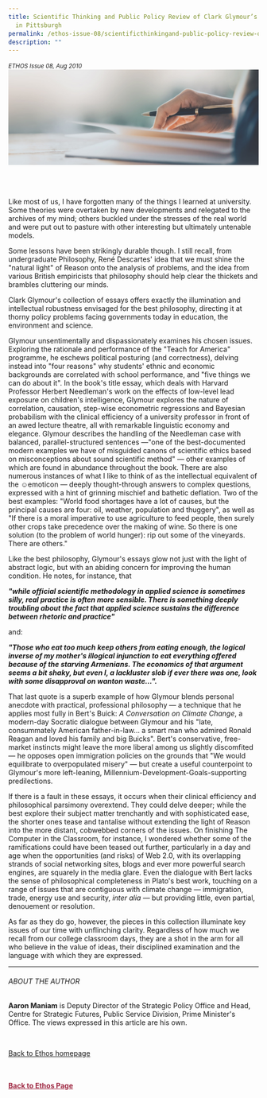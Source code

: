 ```yaml
---
title: Scientific Thinking and Public Policy Review of Clark Glymour’s Galileo
  in Pittsburgh
permalink: /ethos-issue-08/scientificthinkingand-public-policy-review-of-clark-glymours-galilieo-in-pittsburgh/
description: ""
---
```

<style>

.back a
{
	color: #9f2943;
	font-weight: bold;
}

#banner img
{
	width:100%;
}
	
.author
{
border-bottom: 1px solid black;
margin-top:40px;
padding-bottom:30px;
border-top: 1px solid black;	

}

.author p {
	font-size: 0.9em;
	line-height:24px !important;
	}	

.break
{
   border-top: 1px solid  black;
   border-bottom: 1px solid black;
	 padding:20px;
	text-align:center;
	margin-top:50px;
}
	
.break1
{
font-family: Georgia;
	font-size:20px;
	font-style: italic;
	font-weight: bold;
}

.boxheader {
	color: white !important;
	}	

.containerbox {
	background-color: #eceedb;
	border-radius: 10px;
	padding: 5%;
	margin-top: 5%;
	
	}	

li {
	font-size: 15px !important;
	
	}	

</style>

<em><small>ETHOS Issue 08, Aug 2010</small></em>
<img src="/images/Landing_Banner_Images/banner_book%20review.jpg">



<br>

<br>

<p>Like most of us, I have forgotten many of the things I learned at university. Some theories were overtaken by new developments and relegated to the archives of my mind; others buckled under the stresses of the real world and were put out to pasture with other interesting but ultimately untenable models.</p>

<p>
Some lessons have been strikingly durable though. I still recall, from undergraduate Philosophy, René Descartes' idea that we must shine the "natural light" of Reason onto the analysis of problems, and the idea from various British empiricists that philosophy should help clear the thickets and brambles cluttering our minds.</p>

<p>
Clark Glymour's collection of essays offers exactly the illumination and intellectual robustness envisaged for the best philosophy, directing it at thorny policy problems facing governments today in education, the environment and science.</p>

<p>
Glymour unsentimentally and dispassionately examines his chosen issues. Exploring the rationale and performance of the "Teach for America" programme, he eschews political posturing (and correctness), delving instead into "four reasons" why students' ethnic and economic backgrounds are correlated with school performance, and "five things we can do about it". In the book's title essay, which deals with Harvard Professor Herbert Needleman's work on the effects of low-level lead exposure on children's intelligence, Glymour explores the nature of correlation, causation, step-wise econometric regressions and Bayesian probabilism with the clinical efficiency of a university professor in front of an awed lecture theatre, all with remarkable linguistic economy and elegance. Glymour describes the handling of the Needleman case with balanced, parallel-structured sentences —"one of the best-documented modern examples we have of misguided canons of scientific ethics based on misconceptions about sound scientific method" — other examples of which are found in abundance throughout the book. There are also numerous instances of what I like to think of as the intellectual equivalent of the ☺emoticon — deeply thought-through answers to complex questions, expressed with a hint of grinning mischief and bathetic deflation. Two of the best examples: "World food shortages have a lot of causes, but the principal causes are four: oil, weather, population and thuggery", as well as "If there is a moral imperative to use agriculture to feed people, then surely other crops take precedence over the making of wine. So there is one solution (to the problem of world hunger): rip out some of the vineyards. There are others."</p>

<p>
Like the best philosophy, Glymour's essays glow not just with the light of abstract logic, but with an abiding concern for improving the human condition. He notes, for instance, that
</p>

<p><strong><em>"while official scientific methodology in applied science is sometimes silly, real practice is often more sensible. There is something deeply troubling about the fact that applied science sustains the difference between rhetoric and practice"</em></strong></p>

<p>and:</p>

<p><strong><em>"Those who eat too much keep others from eating enough, the logical inverse of my mother's illogical injunction to eat everything offered because of the starving Armenians. The economics of that argument seems a bit shaky, but even I, a lackluster slob if ever there was one, look with some disapproval on wanton waste…".</em></strong></p>

<p>That last quote is a superb example of how Glymour blends personal anecdote with practical, professional philosophy — a technique that he applies most fully in Bert's Buick: <em>A Conversation on Climate Change</em>, a modern-day Socratic dialogue between Glymour and his "late, consummately American father-in-law… a smart man who admired Ronald Reagan and loved his family and big Buicks". Bert's conservative, free-market instincts might leave the more liberal among us slightly discomfited — he opposes open immigration policies on the grounds that "We would equilibrate to overpopulated misery" — but create a useful counterpoint to Glymour's more left-leaning, Millennium-Development-Goals-supporting predilections.</p>

<p>
If there is a fault in these essays, it occurs when their clinical efficiency and philosophical parsimony overextend. They could delve deeper; while the best explore their subject matter trenchantly and with sophisticated ease, the shorter ones tease and tantalise without extending the light of Reason into the more distant, cobwebbed corners of the issues. On finishing The Computer in the Classroom, for instance, I wondered whether some of the ramifications could have been teased out further, particularly in a day and age when the opportunities (and risks) of Web 2.0, with its overlapping strands of social networking sites, blogs and ever more powerful search engines, are squarely in the media glare. Even the dialogue with Bert lacks the sense of philosophical completeness in Plato's best work, touching on a range of issues that are contiguous with climate change — immigration, trade, energy use and security, <em>inter alia</em> — but providing little, even partial, denouement or resolution.</p>

<p>
As far as they do go, however, the pieces in this collection illuminate key issues of our time with unflinching clarity. Regardless of how much we recall from our college classroom days, they are a shot in the arm for all who believe in the value of ideas, their disciplined examination and the language with which they are expressed.</p>

<hr>

<h6>ABOUT THE AUTHOR</h6>

<p class="small-text"><strong>Aaron Maniam</strong> is Deputy Director of the Strategic Policy Office and Head, Centre for Strategic Futures, Public Service Division, Prime Minister's Office. The views expressed in this article are his own. </p>

<br>

<p><a href="../../ethos.html">Back to Ethos homepage</a></p>





<br>
<br>	
<div class="back">
<a href="/ethos/">Back to Ethos Page</a>	
</div>